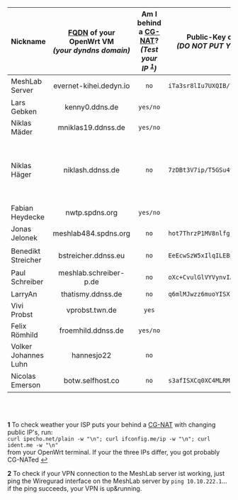 Nickname | [FQDN][1] of your OpenWrt VM <br> *(your dyndns domain)* | Am I behind a [CG-NAT][2]? <br> *(Test your IP <sup id="a1">[1](#f1)</sup>)* | Public-Key of your [WireGuard][3] peer <br> *(DO NOT PUT YOUR PRIVATE KEY HERE!)* | Your chosen Wireguard tunnel IPv4 <br> from range 10.10.222.0/24 | Is your Wiregurad peer configured on the MeshLab server side?
--------------- | :---------------------: | :-------: | :---------------------------------------------: | :--------------:  | :-----------:
MeshLab Server  | evernet-kihei.dedyn.io  | `no`      | `iTa3sr8lIu7UXQIB/l2szLQtC7z0dA8eQUMRPIvtqmw=`  | 10.10.222.1/24    | done, you can test the VPN <sup id="a1">[2](#f2)</sup>)
Lars Gebken     | kenny0.ddns.de          | `yes/no`  |                                                 |                   |
Niklas Mäder    | mniklas19.ddnss.de      | `yes/no`  |                                                 |                   |
Niklas Häger    | niklash.ddnss.de        | `no`      | `7zDBt3V7ip/T5GSu4vHej6JOcDXoP8GnKbCFblcidBo=`  | 10.10.222.10/24   | PROBLEM: your domain niklash.ddnss.de does not resolve (Solved the problem, please try again)
Fabian Heydecke | nwtp.spdns.org          | `yes/no`  |                                                 |                   |
Jonas Jelonek   | meshlab484.spdns.org    | `no`      | `hot7ThrzP1MV8nlfgrTMuep7zMrOOcGaLjTPrsFI5xA=`  | 10.10.222.48/24   | done, you can test the VPN <sup id="a1">[2](#f2)</sup>)
Benedikt Streicher | bstreicher.ddnss.eu  | `no`      | `EeEcwSzW5xIlqILEBpgjGffcCcWjn2P+npo7wUjNGjQ=`  | 10.10.222.50/24   | done, you can test the VPN <sup id="a1">[2](#f2)</sup>)
Paul Schreiber  | meshlab.schreiber-p.de  | `no`      | `oXc+CvulGlVYVynvIAbipWchnzBJGsJ8f7OgglM5jBs=`  | 10.10.222.55/32   | done, you can test the VPN <sup id="a1">[2](#f2)</sup>)
LarryAn         | thatismy.ddnss.de       | `no`      | `q6mlMJwzz6muoYISXsnuHz+rVVoZ0aLfjg292SgjFAE=`  | 10.10.222.2/24    |
Vivi Probst     | vprobst.twn.de          | `yes`     |                                                 |                   |
Felix Römhild   | froemhild.ddnss.de      | `yes/no`  |                                                 |                   |
Volker Johannes Luhn | hannesjo22         | `no`      |                                                 |                   |  
Nicolas Emerson | botw.selfhost.co        | `no`      | `s3afISXCq0XC4MLRMkIa0ZZwEKJYgGoQhRACh2hXpWU=`  | 10.10.222.43/24   | done, you can test the VPN <sup id="a1">[2](#f2)</sup>)


<br>
<br>

<b id="f1">1</b> To check weather your ISP puts your behind a [CG-NAT](https://en.wikipedia.org/wiki/Carrier-grade_NAT) with changing public IP's, run: <br>`curl ipecho.net/plain -w "\n"; curl ifconfig.me/ip -w "\n"; curl ident.me -w "\n"` <br> from your OpenWrt terminal. If your the three IPs differ, you got probably CG-NATed [↩](#a1)

<b id="f2">2</b> To check if your VPN connection to the MeshLab server ist working, just ping the Wiregurad interface on the MeshLab server by `ping 10.10.222.1`... if the ping succeeds, your VPN is up&running.

[1]: https://en.wikipedia.org/wiki/Fully_qualified_domain_name
[2]: https://en.wikipedia.org/wiki/Carrier-grade_NAT
[3]: https://www.wireguard.com/
